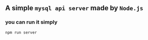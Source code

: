 ## A simple `mysql api server` made by `Node.js`

### you can run it simply 

```shell
npm run server
```